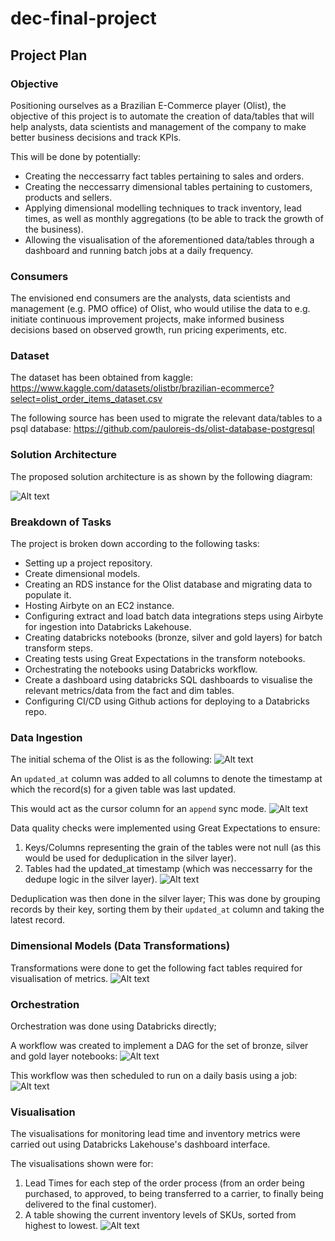 # dec-final-project

## Project Plan

### Objective
Positioning ourselves as a Brazilian E-Commerce player (Olist), the objective of this project is to automate the creation of data/tables that will help analysts, data scientists and management of the company to make better business decisions and track KPIs.

This will be done by potentially:
- Creating the neccessarry fact tables pertaining to sales and orders.
- Creating the neccessarry dimensional tables pertaining to customers, products and sellers.
- Applying dimensional modelling techniques to track inventory, lead times, as well as monthly aggregations (to be able to track the growth of the business).
- Allowing the visualisation of the aforementioned data/tables through a dashboard and running batch jobs at a daily frequency.


### Consumers
The envisioned end consumers are the analysts, data scientists and management (e.g. PMO office) of Olist, who would utilise the data to e.g. initiate continuous improvement projects, make informed business decisions based on observed growth, run pricing experiments, etc.

### Dataset
The dataset has been obtained from kaggle:
https://www.kaggle.com/datasets/olistbr/brazilian-ecommerce?select=olist_order_items_dataset.csv

The following source has been used to migrate the relevant data/tables to a psql database:
https://github.com/pauloreis-ds/olist-database-postgresql


### Solution Architecture
The proposed solution architecture is as shown by the following diagram:

![Alt text](solution_architecture.png)


### Breakdown of Tasks
The project is broken down according to the following tasks:
- Setting up a project repository.
- Create dimensional models.
- Creating an RDS instance for the Olist database and migrating data to populate it.
- Hosting Airbyte on an EC2 instance.
- Configuring extract and load batch data integrations steps using Airbyte for ingestion into Databricks Lakehouse.
- Creating databricks notebooks (bronze, silver and gold layers) for batch transform steps.
- Creating tests using Great Expectations in the transform notebooks.
- Orchestrating the notebooks using Databricks workflow.
- Create a dashboard using databricks SQL dashboards to visualise the relevant metrics/data from the fact and dim tables.
- Configuring CI/CD using Github actions for deploying to a Databricks repo.


### Data Ingestion
The initial schema of the Olist is as the following:
![Alt text](erd_schema.png)

An `updated_at` column was added to all columns to denote the timestamp at which the record(s) for a given table was last updated.

This would act as the cursor column for an `append` sync mode.
![Alt text](airbyte.png)


Data quality checks were implemented using Great Expectations to ensure:
1. Keys/Columns representing the grain of the tables were not null (as this would be used for deduplication in the silver layer).
2. Tables had the updated_at timestamp (which was neccessarry for the dedupe logic in the silver layer).
![Alt text](data_quality.png)


Deduplication was then done in the silver layer; This was done by grouping records by their key, sorting them by their `updated_at` column and taking the latest record.


### Dimensional Models (Data Transformations)

Transformations were done to get the following fact tables required for visualisation of metrics.
![Alt text](data_models.png)


### Orchestration
Orchestration was done using Databricks directly;

A workflow was created to implement a DAG for the set of bronze, silver and gold layer notebooks:
![Alt text](olist_workflow.png)

This workflow was then scheduled to run on a daily basis using a job:
![Alt text](olist_job.png)


### Visualisation
The visualisations for monitoring lead time and inventory metrics were carried out using Databricks Lakehouse's dashboard interface.

The visualisations shown were for:
1. Lead Times for each step of the order process (from an order being purchased, to approved, to being transferred to a carrier, to finally being delivered to the final customer).
2. A table showing the current inventory levels of SKUs, sorted from highest to lowest.
![Alt text](dashboard.png)